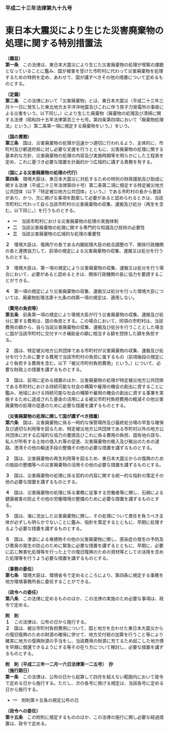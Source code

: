 ### 平成二十三年法律第九十九号  
# 東日本大震災により生じた災害廃棄物の処理に関する特別措置法  
  
**（趣旨）**  
**第一条**　この法律は、東日本大震災により生じた災害廃棄物の処理が喫緊の課題となっていることに鑑み、国が被害を受けた市町村に代わって災害廃棄物を処理するための特例を定め、あわせて、国が講ずべきその他の措置について定めるものとする。  
  
**（定義）**  
**第二条**　この法律において「災害廃棄物」とは、東日本大震災（平成二十三年三月十一日に発生した東北地方太平洋沖地震及びこれに伴う原子力発電所の事故による災害をいう。以下同じ。）により生じた廃棄物（廃棄物の処理及び清掃に関する法律（昭和四十五年法律第百三十七号。第四条第四項において「廃棄物処理法」という。）第二条第一項に規定する廃棄物をいう。）をいう。  
  
**（国の責務）**  
**第三条**　国は、災害廃棄物の処理が迅速かつ適切に行われるよう、主体的に、市町村及び都道府県に対し必要な支援を行うとともに、災害廃棄物の処理に関する基本的な方針、災害廃棄物の処理の内容及び実施時期等を明らかにした工程表を定め、これに基づき必要な措置を計画的かつ広域的に講ずる責務を有する。  
  
**（国による災害廃棄物の処理の代行）**  
**第四条**　環境大臣は、東日本大震災に対処するための特別の財政援助及び助成に関する法律（平成二十三年法律第四十号）第二条第二項に規定する特定被災地方公共団体（以下「特定被災地方公共団体」という。）である市町村の長から要請があり、かつ、次に掲げる事項を勘案して必要があると認められるときは、当該市町村に代わって自ら当該市町村の災害廃棄物の収集、運搬及び処分（再生を含む。以下同じ。）を行うものとする。  
* **一**　当該市町村における災害廃棄物の処理の実施体制  
* **二**　当該災害廃棄物の処理に関する専門的な知識及び技術の必要性  
* **三**　当該災害廃棄物の広域的な処理の重要性  
  
**２**　環境大臣は、復興庁の長である内閣総理大臣の総合調整の下、関係行政機関の長と連携協力して、前項の規定による災害廃棄物の収集、運搬又は処分を行うものとする。  
  
**３**　環境大臣は、第一項の規定により災害廃棄物の収集、運搬又は処分を行う場合において、必要があると認めるときは、関係行政機関の長に協力を要請することができる。  
  
**４**　第一項の規定により災害廃棄物の収集、運搬又は処分を行った環境大臣については、廃棄物処理法第十九条の四第一項の規定は、適用しない。  
  
**（費用の負担等）**  
**第五条**　前条第一項の規定により環境大臣が行う災害廃棄物の収集、運搬及び処分に要する費用は、国の負担とする。この場合において、同項の市町村は、当該費用の額から、自ら当該災害廃棄物の収集、運搬及び処分を行うこととした場合に国が当該市町村に交付すべき補助金の額に相当する額を控除した額を負担する。  
  
**２**　国は、特定被災地方公共団体である市町村が災害廃棄物の収集、運搬及び処分を行うために要する費用で当該市町村の負担に属するもの（前項後段の規定により負担する費用を含む。以下「被災市町村負担費用」という。）について、必要な財政上の措置を講ずるものとする。  
  
**３**　国は、前項に定める措置のほか、災害廃棄物の処理が特定被災地方公共団体である市町村における持続可能な社会の構築や雇用の機会の創出に資することに鑑み、地域における持続可能な社会の構築や雇用の機会の創出に資する事業を実施するために造成された基金の活用による被災市町村負担費用の軽減その他災害廃棄物の処理の促進のために必要な措置を講ずるものとする。  
  
**（災害廃棄物の処理に関して国が講ずべき措置）**  
**第六条**　国は、災害廃棄物に係る一時的な保管場所及び最終処分場の早急な確保及び適切な利用等を図るため、特定被災地方公共団体である市町村以外の地方公共団体に対する広域的な協力の要請及びこれに係る費用の負担、国有地の貸与、私人が所有する土地の借入れ等の促進、災害廃棄物の搬入及び搬出のための道路、港湾その他の輸送手段の整備その他の必要な措置を講ずるものとする。  
  
**２**　国は、災害廃棄物の再生利用等を図るため、東日本大震災からの復興のための施設の整備等への災害廃棄物の活用その他の必要な措置を講ずるものとする。  
  
**３**　国は、災害廃棄物の処理に係る契約の内容に関する統一的な指針の策定その他の必要な措置を講ずるものとする。  
  
**４**　国は、災害廃棄物の処理に係る業務に従事する労働者等に関し、石綿による健康被害の防止その他の労働環境の整備のために必要な措置を講ずるものとする。  
  
**５**　国は、海に流出した災害廃棄物に関し、その処理について責任を負うべき主体が必ずしも明らかでないことに鑑み、指針を策定するとともに、早期に処理するよう必要な措置を講ずるものとする。  
  
**６**　国は、津波による堆積物その他の災害廃棄物に関し、感染症の発生の予防及び悪臭の発生の防止のために緊急に必要な措置を講ずるとともに、早期に、必要に応じ無害化処理等を行った上での復旧復興のための資材等としての活用を含めた処理等を行うよう必要な措置を講ずるものとする。  
  
**（事務の委任）**  
**第七条**　環境大臣は、環境省令で定めるところにより、第四条に規定する事務を地方環境事務所長に委任することができる。  
  
**（政令への委任）**  
**第八条**　この法律に定めるもののほか、この法律の実施のため必要な事項は、政令で定める。  
  
**附　則**  
**１**　この法律は、公布の日から施行する。  
**２**　国は、被災市町村負担費用について、国と地方を合わせた東日本大震災からの復旧復興のための財源の確保に併せて、地方交付税の加算を行うこと等により確実に地方の復興財源の手当をし、当該費用の財源に充てるため起こした地方債を早期に償還できるようにする等その在り方について検討し、必要な措置を講ずるものとする。  
  
**附　則（平成二三年一二月一六日法律第一二五号）　抄**  
**（施行期日）**  
**第一条**　この法律は、公布の日から起算して四月を超えない範囲内において政令で定める日から施行する。ただし、次の各号に掲げる規定は、当該各号に定める日から施行する。  
* **一**　附則第十五条の規定公布の日  
  
**（政令への委任）**  
**第十五条**　この附則に規定するもののほか、この法律の施行に関し必要な経過措置は、政令で定める。  
  

